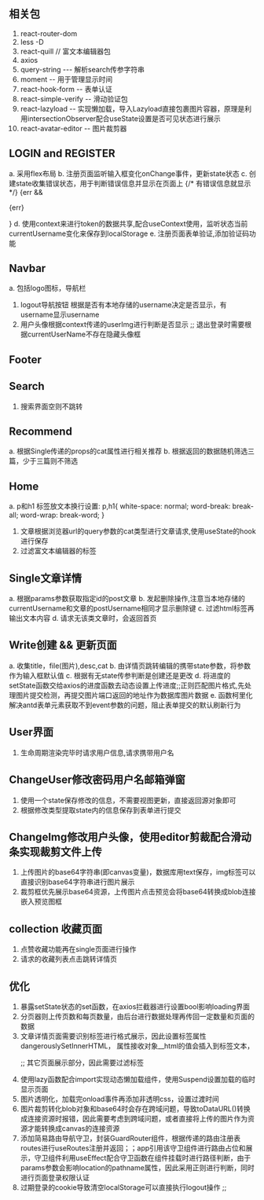 

## 相关包
  1. react-router-dom
  2. less -D
  3. react-quill // 富文本编辑器包
  4. axios
  5. query-string --- 解析search传参字符串
  6. moment -- 用于管理显示时间
  7. react-hook-form  -- 表单认证
  8. react-simple-verify  --  滑动验证包
  9. react-lazyload  --  实现懒加载，导入Lazyload直接包裹图片容器，原理是利用intersectionObserver配合useState设置是否可见状态进行展示
  10. react-avatar-editor -- 图片裁剪器 

## LOGIN and REGISTER
  a. 采用flex布局
  b. 注册页面监听输入框变化onChange事件，更新state状态
  c. 创建state收集错误状态，用于判断错误信息并显示在页面上
  {/* 有错误信息就显示 */}
        {err && <p>{err}</p>}
  d. 使用context来进行token的数据共享,配合useContext使用，监听状态当前currentUsername变化来保存到localStorage
  e. 注册页面表单验证,添加验证码功能

## Navbar
  a. 包括logo图标，导航栏
  1. logout导航按钮 根据是否有本地存储的username决定是否显示，有username显示username
  2. 用户头像根据context传递的userImg进行判断是否显示 ;; 退出登录时需要根据currentUserName不存在隐藏头像框

## Footer
## Search
  1. 搜索界面空则不跳转
  
## Recommend
  a. 根据Single传递的props的cat属性进行相关推荐
  b. 根据返回的数据随机筛选三篇，少于三篇则不筛选

## Home
  a. p和h1 标签放文本换行设置:
  p,h1{
    white-space: normal;
    word-break: break-all;
    word-wrap: break-word;
  }
  1. 文章根据浏览器url的query参数的cat类型进行文章请求,使用useState的hook进行保存
  2. 过滤富文本编辑器的标签

## Single文章详情
  a. 根据params参数获取指定id的post文章
  b. 发起删除操作,注意当本地存储的currentUsername和文章的postUsername相同才显示删除键
  c. 过滤html标签再输出文本内容
  d. 请求无该类文章时，会返回首页

## Write创建 && 更新页面
  a. 收集title，file(图片),desc,cat
  b. 由详情页跳转编辑的携带state参数，将参数作为输入框默认值
  c. 根据有无state传参判断是创建还是更改
  d. 将进度的setState函数交给axios的进度函数去动态设置上传进度;;正则匹配图片格式,先处理图片提交检测，再提交图片端口返回的地址作为数据库图片数据
  e. 函数柯里化解决antd表单元素获取不到event参数的问题，阻止表单提交的默认刷新行为


## User界面
  1. 生命周期渲染完毕时请求用户信息,请求携带用户名

## ChangeUser修改密码用户名邮箱弹窗
  1. 使用一个state保存修改的信息，不需要视图更新，直接返回源对象即可
  2. 根据修改类型提取state内的信息保存到表单进行提交

## ChangeImg修改用户头像，使用editor剪裁配合滑动条实现裁剪文件上传
  1. 上传图片的base64字符串(即canvas变量)，数据库用text保存，img标签可以直接识别base64字符串进行图片展示
  2. 裁剪框优先展示base64资源，上传图片点击预览会将base64转换成blob连接嵌入预览图框

## collection 收藏页面
  1. 点赞收藏功能再在single页面进行操作
  2. 请求的收藏列表点击跳转详情页

## 优化
  1. 暴露setState状态的set函数，在axios拦截器进行设置bool影响loading界面
  2. 分页器则上传页数和每页数量，由后台进行数据处理再传回一定数量和页面的数据
  3. 文章详情页面需要识别标签进行格式展示，因此设置标签属性dangerouslySetInnerHTML， 属性接收对象__html的值会插入到标签文本，<p dangerouslySetInnerHTML={{__html:post?.desc}}> ;; 其它页面展示部分，因此需要过滤标签
  4. 使用lazy函数配合import实现动态懒加载组件，使用Suspend设置加载的临时显示页面
  5. 图片透明化，加载完onload事件再添加非透明css，设置过渡时间
  6. 图片裁剪转化blob对象和base64时会存在跨域问题，导致toDataURL()转换成连接资源时报错，因此需要考虑到跨域问题，或者直接将上传的图片作为资源才能转换成canvas的连接资源
  7. 添加简易路由导航守卫，封装GuardRouter组件，根据传递的路由注册表routes进行useRoutes注册并返回；；app引用该守卫组件进行路由占位和展示，守卫组件利用useEffect配合守卫函数在组件挂载时进行路径判断，由于params参数会影响location的pathname属性，因此采用正则进行判断，同时进行页面登录权限认证
  8. 过期登录的cookie导致清空localStorage可以直接执行logout操作 ;;